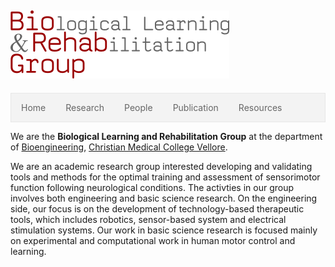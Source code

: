 ![BioRehab Group](images/logo.png)
---
<style>
ul {
    list-style-type: none;
    margin: 0;
    padding: 0;
    overflow: hidden;
    border: 1px solid #e7e7e7;
    background-color: #f3f3f3;
}

li {
    float: left;
}

li a {
    display: block;
    color: #666;
    text-align: center;
    padding: 14px 16px;
    text-decoration: none;
}

li a:hover:not(.active) {
    background-color: #ddd;
}

li a.active {
    color: white;
    background-color: #4CAF50;
}
</style>

<ul>
  <li><a href="#home">Home</a></li>
  <li><a href="#news">Research</a></li>
  <li><a href="#contact">People</a></li>
  <li><a href="#about">Publication</a></li>
  <li><a href="#about">Resources</a></li>
</ul>

We are the **Biological Learning and Rehabilitation Group** at the department of [Bioengineering](http://www.bioe-cmcvellore.in/), [Christian Medical College Vellore](http://www.cmch-vellore.edu/).

We are an academic research group interested developing and validating tools and methods for the optimal training and assessment of sensorimotor function following neurological conditions. The activties in our group involves both engineering and basic science research. On the engineering side, our focus is on the development of technology-based therapeutic tools, which includes robotics, sensor-based system and electrical stimulation systems. Our work in basic science research is focused mainly on experimental and computational work in human motor control and learning.